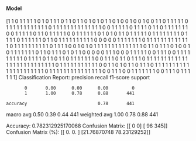 #### Model
[1 1 0 1 1 1 1 1 0 1 0 1 1 1 0 1 1 0 1 1 0 1 0 1 0 1 1 0 1 0 0 1 0 0 1 0 0
 1 1 0 1 1 1 1 1 0 1 1 1 1 1 1 1 1 1 1 1 1 0 1 1 1 1 1 1 1 1 1 1 1 1 1 1 0
 0 1 1 1 1 1 0 1 1 1 1 0 1 1 0 1 1 1 1 1 1 1 0 0 1 1 1 1 1 0 1 1 0 1 1 1 1
 1 0 0 1 1 1 1 1 1 0 1 0 1 0 1 1 0 1 1 1 1 1 0 1 1 1 1 1 1 1 1 0 1 1 1 1 0
 1 1 1 1 1 1 0 1 1 0 1 1 1 1 1 1 1 1 1 1 0 0 0 0 0 1 1 1 1 1 1 1 0 1 1 1 1
 1 1 1 1 1 1 1 1 1 0 1 1 1 1 1 1 1 1 1 1 0 1 1 1 1 0 0 1 0 1 0 1 1 1 1 1 1
 1 1 1 1 1 1 1 1 0 1 1 0 1 1 1 0 1 0 0 1 0 1 1 1 1 1 1 1 0 1 1 0 1 1 1 0 1
 0 1 1 0 0 0 0 0 1 1 1 0 0 0 1 1 1 1 1 0 0 1 1 1 0 0 1 1 1 1 1 1 1 1 1 0 1
 1 1 1 0 1 1 0 1 1 0 1 1 1 1 1 1 1 0 0 1 1 1 0 1 1 0 1 1 1 0 1 1 1 1 1 1 1
 1 1 1 1 1 1 1 1 1 1 1 1 1 1 1 1 1 1 1 0 1 1 1 1 1 1 1 1 1 1 1 0 0 1 1 0 1
 0 1 1 0 1 1 1 0 1 1 1 1 1 1 1 1 1 1 1 1 1 1 1 1 1 1 1 1 1 0 1 1 1 1 1 1 1
 1 1 1 1 1 1 1 1 0 0 1 1 1 0 0 1 1 1 1 1 1 1 0 0 1 1 1 0 1 1 1 1 1 1]
Classification Report:
              precision    recall  f1-score   support

           0       0.00      0.00      0.00         0
           1       1.00      0.78      0.88       441

    accuracy                           0.78       441
   macro avg       0.50      0.39      0.44       441
weighted avg       1.00      0.78      0.88       441

Accuracy: 0.782312925170068
Confusion Matrix:
[[  0   0]
 [ 96 345]]
Confusion Matrix (%):
[[ 0.          0.        ]
 [21.76870748 78.23129252]]
